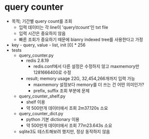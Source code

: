 # query counter
* 목적; 기간별 query count를 조회
  * 입력 데이터는 각 line이 'query\tcount'인 txt file
  * 입력 시간은 중요하지 않음
  * 빠른 조회가 중요하기 때문에 bianry indexed tree를 사용한다고 가정
* key - query, value - list, init [0] \* 256
* tests
  * query_counter.py
    * redis 2.8.19
      * redis.conf에서 다른 설정은 수정하지 않고 maxmemory만 1281666400로 수정
    * result; memory usage 22G, 32,454,266개까지 입력 가능
      * maxmemory 설정보다 memory를 더 쓰는 건 어떤 의미인가?
      * prefix, suffix 조회 부분에 문제
  * query_counter_shelf.py
    * shelf 이용
    * 약 500만개 데이터에서 조회 2m37.120s 소요
  * query_counter_dict.py
    * python 기본 dictionary 이용
    * 약 500만개 데이터에서 조회 77m23.643s 소요
  * sqlite3도 테스트해보려 했지만, 정상 동작하지 않음
